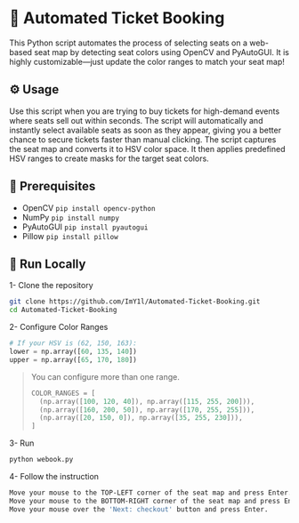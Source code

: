 # 🎫 Automated Ticket Booking
This Python script automates the process of selecting seats on a web-based seat map by detecting seat colors using OpenCV and PyAutoGUI. It is highly customizable—just update the color ranges to match your seat map!

## ⚙️ Usage
Use this script when you are trying to buy tickets for high-demand events where seats sell out within seconds. The script will automatically and instantly select available seats as soon as they appear, giving you a better chance to secure tickets faster than manual clicking. The script captures the seat map and converts it to HSV color space. It then applies predefined HSV ranges to create masks for the target seat colors.

## 🔧 Prerequisites
- OpenCV `pip install opencv-python`
- NumPy `pip install numpy`
- PyAutoGUI `pip install pyautogui`
- Pillow `pip install pillow`

## 🚀 Run Locally
1- Clone the repository
```bash
git clone https://github.com/ImY1l/Automated-Ticket-Booking.git
cd Automated-Ticket-Booking
```
2- Configure Color Ranges
```python
# If your HSV is (62, 150, 163):
lower = np.array([60, 135, 140])
upper = np.array([65, 170, 180])
```
> You can configure more than one range.
> ```python
> COLOR_RANGES = [
>   (np.array([100, 120, 40]), np.array([115, 255, 200])),
>   (np.array([160, 200, 50]), np.array([170, 255, 255])),
>   (np.array([20, 150, 0]), np.array([35, 255, 230])),
> ]
> ```

3- Run
```bash
python webook.py
```
4- Follow the instruction
```bash
Move your mouse to the TOP-LEFT corner of the seat map and press Enter.
Move your mouse to the BOTTOM-RIGHT corner of the seat map and press Enter.
Move your mouse over the 'Next: checkout' button and press Enter.
```
<!---Video--->

